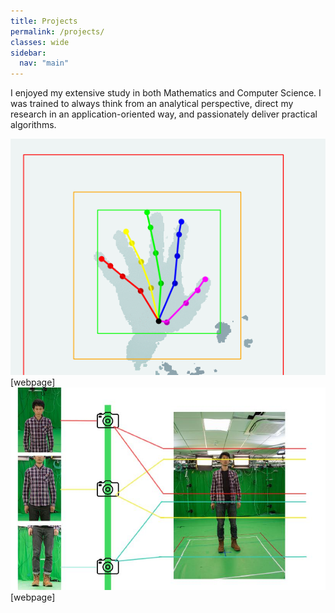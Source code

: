 ```yaml
---
title: Projects
permalink: /projects/
classes: wide
sidebar:
  nav: "main"
---
```

I enjoyed my extensive study in both Mathematics and Computer Science.
I was trained to always think from an analytical perspective, direct my research in an application-oriented way, and passionately deliver practical algorithms.

<div class="pub_row">
  <div class="pub_img">
    <img src="/projects/depth-hand/grasp.gif">
  </div>
  <div class="pub_txt">
    <title>Single depth camera based hand detection and tracking</title>
    [webpage]
  </div>
</div>

<div class="pub_row">
  <div class="pub_img">
    <img src="/projects/cambooth50/images-050.jpg">
  </div>
  <div class="pub_txt">
    <title>DSLR camera array based human body reconstruction</title>
    [webpage]
  </div>
</div>
